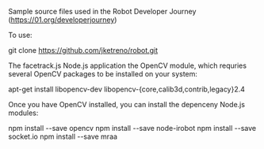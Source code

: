 Sample source files used in the Robot Developer Journey (https://01.org/developerjourney)

To use:

git clone https://github.com/jketreno/robot.git

The facetrack.js Node.js application the OpenCV module, which requries several OpenCV packages to be installed on your system:

apt-get install libopencv-dev libopencv-{core,calib3d,contrib,legacy}2.4

Once you have OpenCV installed, you can install the depenceny Node.js modules:

npm install --save opencv
npm install --save node-irobot
npm install --save socket.io
npm install --save mraa